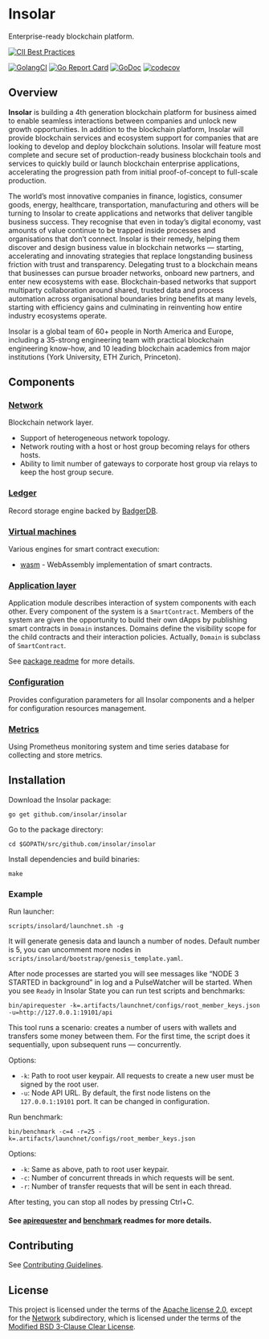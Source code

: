 # Insolar

Enterprise-ready blockchain platform.

[![CII Best Practices](https://bestpractices.coreinfrastructure.org/projects/2150/badge)](https://bestpractices.coreinfrastructure.org/projects/2150)

[![GolangCI](https://golangci.com/badges/github.com/insolar/insolar.svg)](https://golangci.com/r/github.com/insolar/insolar/)
[![Go Report Card](https://goreportcard.com/badge/github.com/insolar/insolar)](https://goreportcard.com/report/github.com/insolar/insolar)
[![GoDoc](https://godoc.org/github.com/insolar/insolar?status.svg)](https://godoc.org/github.com/insolar/insolar)
[![codecov](https://codecov.io/gh/insolar/insolar/branch/master/graph/badge.svg)](https://codecov.io/gh/insolar/insolar)

## Overview

**Insolar** is building a 4th generation blockchain platform for business aimed to enable seamless interactions between companies and unlock new growth opportunities. In addition to the blockchain platform, Insolar will provide blockchain services and ecosystem support for companies that are looking to develop and deploy blockchain solutions. Insolar will feature most complete and secure set of production-ready business blockchain tools and services to quickly build or launch blockchain enterprise applications, accelerating the progression path from initial proof-of-concept to full-scale production.

The world’s most innovative companies in finance, logistics, consumer goods, energy, healthcare, transportation, manufacturing and others will be turning to Insolar to create applications and networks that deliver tangible business success. They recognise that even in today’s digital economy, vast amounts of value continue to be trapped inside processes and organisations that don’t connect. Insolar is their remedy, helping them discover and design business value in blockchain networks — starting, accelerating and innovating strategies that replace longstanding business friction with trust and transparency. Delegating trust to a blockchain means that businesses can pursue broader networks, onboard new partners, and enter new ecosystems with ease. Blockchain-based networks that support multiparty collaboration around shared, trusted data and process automation across organisational boundaries bring benefits at many levels, starting with efficiency gains and culminating in reinventing how entire industry ecosystems operate.

Insolar is a global team of 60+ people in North America and Europe, including a 35-strong engineering team with practical blockchain engineering know-how, and 10 leading blockchain academics from major institutions (York University, ETH Zurich, Princeton).

## Components

### [Network](network)

Blockchain network layer.

* Support of heterogeneous network topology.
* Network routing with a host or host group becoming relays for others hosts.
* Ability to limit number of gateways to corporate host group via relays to keep the host group secure.

### [Ledger](ledger)

Record storage engine backed by [BadgerDB](https://github.com/dgraph-io/badger).

### [Virtual machines](vm)

Various engines for smart contract execution:

* [wasm](vm/wasm) - WebAssembly implementation of smart contracts.

### [Application layer](application)

Application module describes interaction of system components with each other.
Every component of the system is a `SmartContract`. Members of the system are given the opportunity to build their own dApps by publishing smart contracts in `Domain` instances.
Domains define the visibility scope for the child contracts and their interaction policies. Actually, `Domain` is subclass of `SmartContract`.

See [package readme](application) for more details.

### [Configuration](configuration)

Provides configuration parameters for all Insolar components and a helper for configuration resources management.

### [Metrics](metrics)

Using Prometheus monitoring system and time series database for collecting and store metrics.

## Installation

Download the Insolar package:

    go get github.com/insolar/insolar

Go to the package directory:

    cd $GOPATH/src/github.com/insolar/insolar

Install dependencies and build binaries:

    make

### Example

Run launcher:

    scripts/insolard/launchnet.sh -g

It will generate genesis data and launch a number of nodes. Default number is 5, you can uncomment more nodes in `scripts/insolard/bootstrap/genesis_template.yaml`.

After node processes are started you will see messages like “NODE 3 STARTED in background” in log and a PulseWatcher will be started.
When you see `Ready` in Insolar State you can run test scripts and benchmarks:

    bin/apirequester -k=.artifacts/launchnet/configs/root_member_keys.json -u=http://127.0.0.1:19101/api

This tool runs a scenario: creates a number of users with wallets and transfers some money between them. For the first time, the script does it sequentially, upon subsequent runs — concurrently.

Options:
* `-k`: Path to root user keypair. All requests to create a new user must be signed by the root user.
* `-u`: Node API URL. By default, the first node listens on the `127.0.0.1:19101` port. It can be changed in configuration.

Run benchmark:

    bin/benchmark -c=4 -r=25 -k=.artifacts/launchnet/configs/root_member_keys.json

Options:
* `-k`: Same as above, path to root user keypair.
* `-c`: Number of concurrent threads in which requests will be sent.
* `-r`: Number of transfer requests that will be sent in each thread.

After testing, you can stop all nodes by pressing Ctrl+C.

#### See [apirequester](cmd/apirequester) and [benchmark](cmd/benchmark) readmes for more details.

## Contributing

See [Contributing Guidelines](.github/CONTRIBUTING.md).

## License

This project is licensed under the terms of the [Apache license 2.0](LICENSE), except for the [Network](network) subdirectory, which is licensed under the terms of the [Modified BSD 3-Clause Clear License](network/LICENSE.md).
